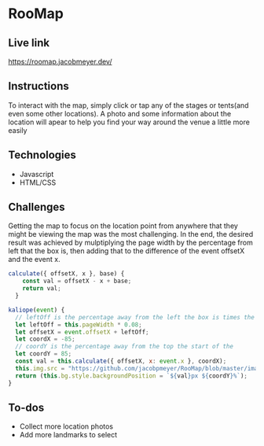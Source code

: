 # RooMap

## Live link
https://roomap.jacobmeyer.dev/

## Instructions
To interact with the map, simply click or tap any of the stages or tents(and even some other locations). A photo and some information about the location will apear to help you find your way around the venue a little more easily

## Technologies
- Javascript
- HTML/CSS

## Challenges
Getting the map to focus on the location point from anywhere that they might be viewing the map was the most challenging. In the end, the desired result was achieved by mulptiplying the page width by the percentage from left that the box is, then adding that to the difference of the event offsetX and the event x.
``` javascript
calculate({ offsetX, x }, base) {
    const val = offsetX - x + base;
    return val;
  }

kaliope(event) {
  // leftOff is the percentage away from the left the box is times the screen width.
  let leftOff = this.pageWidth * 0.08;
  let offsetX = event.offsetX + leftOff;
  let coordX = -85;
  // coordY is the percentage away from the top the start of the
  let coordY = 85;
  const val = this.calculate({ offsetX, x: event.x }, coordX);
  this.img.src = "https://github.com/jacobpmeyer/RooMap/blob/master/images/kaliope.jpg?raw=true";
  return (this.bg.style.backgroundPosition = `${val}px ${coordY}%`);
}
```
## To-dos
- Collect more location photos
- Add more landmarks to select
